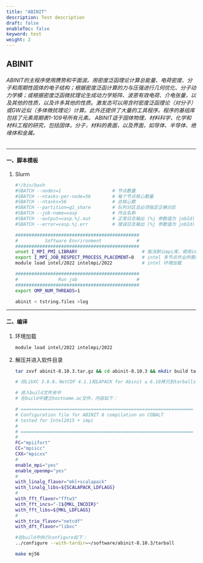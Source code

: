 ```yaml
---
title: "ABINIT"
description: Test description
draft: false
enableToc: false
keyword: test
weight: 2
---
```

## ABINIT

###### ABINIT的主程序使用赝势和平面波。用密度泛函理论计算总能量、电荷密度、分子和周期性固体的电子结构；根据密度泛函计算的力与压强进行几何优化、分子动力学模；或根据密度泛函微扰理论生成动力学矩阵、波恩有效电荷、介电张量，以及其他的性质，以及许多其他的性质。激发态可以用含时密度泛函理论（对分子）或GW近似（多体微扰理论）计算。此外还提供了大量的工具程序。程序的基组库包括了元素周期表1-109号所有元素。 ABINIT适于固体物理，材料科学，化学和材料工程的研究，包括固体，分子，材料的表面，以及界面，如导体、半导体、绝缘体和金属。

***
#### 一、脚本模板
1. Slurm
    ```bash
    #!/bin/bash
    #SBATCH --nodes=1                   # 节点数量
    #SBATCH --ntasks-per-node=56        # 每个节点核心数量
    #SBATCH --ntasks=56                 # 总核心数
    #SBATCH --partition=g1_share        # 队列分区且必须指定正确分区
    #SBATCH --job-name=vasp             # 作业名称
    #SBATCH --output=vasp.%j.out        # 正常日志输出 (%j 参数值为 jobId)
    #SBATCH --error=vasp.%j.err         # 错误日志输出 (%j 参数值为 jobId)

    ##############################################
    #          Software Envrironment             #
    ##############################################
    unset I_MPI_PMI_LIBRARY                        # 取消默认mpi库，使用intel自带
    export I_MPI_JOB_RESPECT_PROCESS_PLACEMENT=0   # intel 多节点作业所需修改参数
    module load intel/2022 intelmpi/2022           # intel 环境加载

    ##############################################
    #               Run job                      #
    ##############################################
    export OMP_NUM_THREADS=1

    abinit < tstring.files >log 
    ```

***

#### 二、编译

1. 环境加载

    ```bash
    module load intel/2022 intelmpi/2022
    ```

2. 解压并进入软件目录

    ```bash
    tar zxvf abinit-8.10.3.tar.gz && cd abinit-8.10.3 && mkdir build tarballs

    # 将LibXC 3.0.0，NetCDF 4.1.1和LAPACK for Abinit ≥ 6.10拷贝到tarballs中。

    # 进入build文件夹中
    # 在build中建立hostname.ac文件，内容如下：
    ```

    ```bash
    # ================================================================
    # Configuration file for ABINIT 8 compilation on COBALT
    # tested for Intel2015 + impi
    #
    # ================================================================
    #
    FC="mpiifort"
    CC="mpiicc"
    CXX="mpicxx"
    #
    enable_mpi="yes"
    enable_openmp="yes"
    #
    with_linalg_flavor="mkl+scalapack"
    with_linalg_libs=${SCALAPACK_LDFLAGS}
    #
    with_fft_flavor="fftw3"
    with_fft_incs="-I${MKL_INCDIR}"
    with_fft_libs=${MKL_LDFLAGS}
    #
    with_trio_flavor="netcdf"
    with_dft_flavor="libxc"
    ```

    ```bash
    #在build中执行configure如下：
    ../configure --with-tardir=~/software/abinit-8.10.3/tarball

    make mj56
    ```
